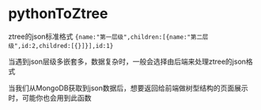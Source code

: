 # pythonToZtree
ztree的json标准格式
`{name:"第一层级",children:[{name:"第二层级",id:2,childred:[{}]}],id:1}`

当遇到json层级多嵌套多，数据复杂时，一般会选择由后端来处理ztree的json格式

当我们从MongoDB获取到json数据后，想要返回给前端做树型结构的页面展示时，可能你也会用到此函数


